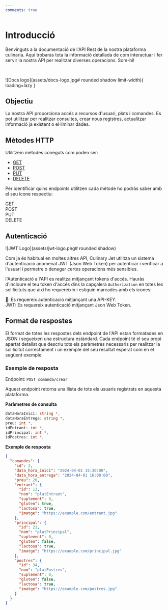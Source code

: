```yaml
---
comments: true
---
```


# Introducció

Benvinguts a la documentació de l'API Rest de la nostra plataforma culinaria. Aqui trobaràs tota la informació detallada
de com interactuar i fer servir la nostra API per realitzar diverses operacions. Som-hi!

&nbsp;

![Docs logo](assets/docs-logo.jpg# rounded shadow limit-width){ loading=lazy }

## Objectiu

La nostra API proporciona accés a recursos d'usuari, plats i comandes. Es pot utilitzar per realitzar consultes, crear nous
registres, actualitzar informació ja existent o el·liminar dades.

## Mètodes HTTP

Utilitzem mètodes coneguts com poden ser:

<div class="grid cards" markdown>

- [GET](https://developer.mozilla.org/es/docs/Web/HTTP/Methods/GET)
- [POST](https://developer.mozilla.org/es/docs/Web/HTTP/Methods/POST)
- [PUT](https://developer.mozilla.org/es/docs/Web/HTTP/Methods/PUT)
- [DELETE](https://developer.mozilla.org/es/docs/Web/HTTP/Methods/DELETE)

</div>

Per identificar quins endpoints utilitzen cada mètode ho podràs saber amb el seu icone respectiu:

<div class="inline-flex"> 
  <div class="badge get">GET</div>
  <div class="badge post">POST</div>
  <div class="badge put">PUT</div>
  <div class="badge delete">DELETE</div>
</div>

## Autenticació

![JWT Logo](assets/jwt-logo.png# rounded shadow)

Com ja és habitual en moltes altres API, Culinary Jet utilitza un sistema d'autenticació anomenat JWT (Json Web Token) per
autenticar i verificar a l'usuari i permetre o denegar certes operacions més sensibles.

l'Autenticació a l'API es realitza mitjançant tokens d'accés. Hauràs d'incloure el teu token d'accés dins la capçalera `Authorization` en totes les sol·licituts que així ho requereixin i estiguin marcades amb els icones:

<div class="badge">🔑: Es requereix autenticació mitjançant una API-KEY.</div>
<div class="badge">JWT: Es requereix autenticació mitjançant Json Web Token.</div>

## Format de respostes

El format de totes les respostes dels endpoint de l'API estan formatades en JSON i segueixen una estructura estàndard. Cada endpoint té el seu propi apartat detallat que descriu tots els paràmetres necessaris per realitzar la sol·licitut correctament i un exemple del seu resultat esperat com en el següent exemple:

### Exemple de resposta

Endpoint: `POST comanda/crear`

Aquest endpoint retorna una llista de tots els usuaris registrats en aquesta plataforma.

**Paràmetres de consulta**

```c#
dataHoraInici: string *,
dataHoraEntrega: string *,
preu: int *,
idEntrant: int *,
idPrincipal: int *,
idPostres: int *,
```

**Exemple de resposta**

```json
{
  "comandes": {
    "id": 2,
    "data_hora_inici": "2024-04-01 15:30:00",
    "data_hora_entrega": "2024-04-01 16:00:00",
    "preu": 20,
    "entrant": {
      "id": 13,
      "nom": "platEntrant",
      "suplement": 0,
      "gluten": true,
      "lactosa": true,
      "imatge": "https://example.com/entrant.jpg"
    },
    "principal": {
      "id": 21,
      "nom": "platPrincipal",
      "suplement": 0,
      "gluten": false,
      "lactosa": true,
      "imatge": "https://example.com/principal.jpg"
    },
    "postres": {
      "id": 34,
      "nom": "platPostres",
      "suplement": 0,
      "gluten": false,
      "lactosa": true,
      "imatge": "https://example.com/postres.jpg"
    }
  }
}
```
